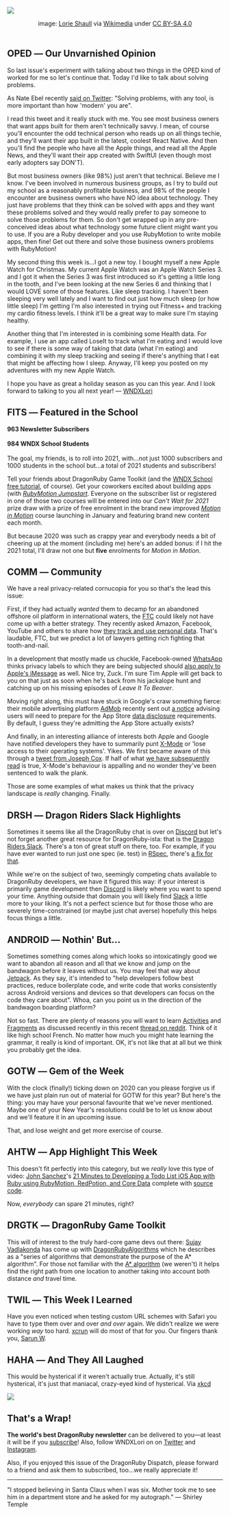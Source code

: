 <div style="display:none;font−size:0;line−height:0;max−height:0;mso−hide:all">DRD074: Solving problems the un-modern way, my new Apple Watch and the changing privacy landscape.</div>

![](https://dragonrubydispatch.com/assets/images/rockem-sockem-590px.png)

<div style="text-size: small; text-align: center; padding-bottom: 20px;">image: <a href="https://twitter.com/lorie_shaull">Lorie Shaull</a> via <a href="https://en.wikipedia.org/wiki/Rock_%27Em_Sock_%27Em_Robots#/media/File:Rock_'em_Sock_'em_Robots_Game.jpg">Wikimedia</a> under <a href="https://creativecommons.org/licenses/by-sa/4.0">CC BY-SA 4.0</a></div>

## OPED ― Our Unvarnished Opinion

So last issue's experiment with talking about two things in the OPED kind of worked for me so let's continue that. Today I'd like to talk about solving problems.

As Nate Ebel recently [said on Twitter](/s/24zNzN): "Solving problems, with any tool, is more important than how 'modern' you are".

I read this tweet and it really stuck with me. You see most business owners that want apps built for them aren't technically savvy. I mean, of course you'll encounter the odd technical person who reads up on all things techie, and they'll want their app built in the latest, coolest React Native. And then you'll find the people who have all the Apple things, and read all the Apple News, and they'll want their app created with SwiftUI (even though most early adopters say DON'T).

But most business owners (like 98%) just aren't that technical. Believe me I know. I've been involved in numerous business groups, as I try to build out my school as a reasonably profitable business, and 98% of the people I encounter are business owners who have NO idea about technology. They just have problems that they think can be solved with apps and they want these problems solved and they would really prefer to pay someone to solve those problems for them.
So don't get wrapped up in any pre-conceived ideas about what technology some future client might want you to use. If you are a Ruby developer and you use RubyMotion to write mobile apps, then fine! Get out there and solve those business owners problems with RubyMotion!

My second thing this week is...I got a new toy. I bought myself a new Apple Watch for Christmas. My current Apple Watch was an Apple Watch Series 3. and I got it when the Series 3 was first introduced so it's getting a little long in the tooth, and I've been looking at the new Series 6 and thinking that I would LOVE some of those features. Like sleep tracking. I haven't been sleeping very well lately and I want to find out just how much sleep (or how little sleep) I'm getting I'm also interested in trying out Fitness+ and tracking my cardio fitness levels. I think it'll be a great way to make sure I'm staying healthy.

Another thing that I'm interested in is combining some Health data. For example, I use an app called LoseIt to track what I'm eating and I would love to see if there is some way of taking that data (what I'm eating) and combining it with my sleep tracking and seeing if there's anything that I eat that might be affecting how I sleep. Anyway, I'll keep you posted on my adventures with my new Apple Watch.

I hope you have as great a holiday season as you can this year. And I look forward to talking to you all next year! ― [WNDXLori](/s/jZ002j)

## FITS ― Featured in the School

**963 Newsletter Subscribers**
<br/>
<br/>
**984 WNDX School Students**
<br/>
<br/>
The goal, my friends, is to roll into 2021, with...not just 1000 subscribers and 1000 students in the school but...a total of 2021 students and subscribers!

Tell your friends about DragonRuby Game Toolkit (and the [WNDX School free tutorial](/s/Z37xDd), of course). Get your coworkers excited about building apps (with <em>[RubyMotion Jumpstart](/s/1OOOFO)</em>. Everyone on the subscriber list or registered in one of those two courses will be entered into our *Can't Wait for 2021* prize draw with a prize of free enrolment in the brand new improved <em>[Motion in Motion](/s/WO3323)</em> course launching in January and featuring brand new content each month.

But because 2020 was such as crappy year and everybody needs a bit of cheering up at the moment (including me) here's an added bonus: if I hit the 2021 total, I'll draw not one but **five** enrolments for <em>Motion in Motion</em>.

## COMM ― Community

We have a real privacy-related cornucopia for you so that's the lead this issue:

First, if they had actually <em>wanted</em> them to decamp for an abandoned offshore oil platform in international waters, the [FTC](/s/oFo17o) could likely not have come up with a better strategy. They recently asked Amazon, Facebook, YouTube and others to share how [they track and use personal data](/s/35p3sp). That's laudable, FTC, but we predict a lot of lawyers getting rich fighting that tooth-and-nail.

In a development that mostly made us chuckle, Facebook-owned [WhatsApp](/s/2CC2BC) thinks 
privacy labels to which they are being subjected should [also apply to Apple's iMessage](/s/HH8HwH) as well. Nice try, Zuck. I'm sure Tim Apple will get back to you on that just as soon when he's back from his jackalope hunt and catching up on his missing episodes of <em>Leave It To Beaver</em>. 

Moving right along, this must have stuck in Google's craw something fierce: their mobile advertising platform [AdMob](/s/y12EyC) recently sent out [a notice](/s/0BsB0B) advising users will need to prepare for the App Store [data disclosure](/s/7U7U7a) requirements. By default, I guess they're admitting the App Store actually exists?

And finally, in an interesting alliance of interests both Apple and Google have notified developers they have to summarily punt [X-Mode](/s/JrJ22r) or 'lose access to their operating systems'. Yikes. We first became aware of this through a [tweet from Joseph Cox](/s/5LL5hj). If half of what [we have subsequently read](/s/wAAf8f) is true, X-Mode's behaviour is appalling and no wonder they've been sentenced to walk the plank.

Those are some examples of what makes us think that the privacy landscape is <em>really</em> changing. Finally.

## DRSH ― Dragon Riders Slack Highlights

Sometimes it seems like all the DragonRuby chat is over on [Discord](/s/7DEEf2) but let's not forget another great resource for DragonRuby-ista: that is the [Dragon Riders Slack](/s/AX1wXw). There's a ton of great stuff on there, too. For example, if you have ever wanted to run just one spec (ie. test) in [RSpec](/s/3yP3K1), there's [a fix for that](/s/WHrnHH).

While we're on the subject of two, seemingly competing chats available to DragonRuby developers, we have it figured this way: if your interest is primarily game development then [Discord](/s/p06yD0) is likely where you want to spend your time. Anything outside that domain you will likely find [Slack](/s/jBBj3B) a little more to your liking. It's not a perfect science but for those those who are severely time-constrained (or maybe just chat averse) hopefully this helps focus things a little.

## ANDROID ― Nothin' But...

Sometimes something comes along which looks so intoxicatingly good we want to abandon all reason and all that we know and jump on the bandwagon before it leaves without us. You may feel that way about [Jetpack](/s/2aaE6a). As they say, it's intended to "help developers follow best practices, reduce boilerplate code, and write code that works consistently across Android versions and devices so that developers can focus on the code they care about". Whoa, can you point us in the direction of the bandwagon boarding platform?

Not so fast. There are plenty of reasons you will want to learn [Activities](/s/wxw44x) and [Fragments](/s/88ucEu) as discussed recently in this recent [thread on reddit](/s/gg96C6). Think of it like high school French. No matter how much you might hate learning the grammar, it really is kind of important. OK, it's not like that at all but we think you probably get the idea.

## GOTW ― Gem of the Week

With the clock (finally!) ticking down on 2020 can you please forgive us if we have just plain run out of material for GOTW for this year?  But here's the thing: you may have your personal favourite that we've never mentioned. Maybe one of your New Year's resolutions could be to let us know about and we'll feature it in an upcoming issue.

That, and lose weight and get more exercise of course.

## AHTW ― App Highlight This Week

This doesn't fit perfectly into this category, but we <em>really</em> love this type of video: [John Sanchez](/s/s73R3y)'s [21 Minutes to Developing a Todo List iOS App with Ruby using RubyMotion, RedPotion, and Core Data](/s/7yHVV7) complete with [source code](/s/t3Sf1S).

Now, <em>everybody</em> can spare 21 minutes, right?

## DRGTK ― DragonRuby Game Toolkit

This will of interest to the truly hard-core game devs out there: [Sujay Vadlakonda](/s/Hkk4Q6) has come up with [DragonRubyAlgorithms](/s/S4yjy5) which he describes as a "series of algorithms that demonstrate the purpose of the A* algorithm". For those not familiar with the [A* algorithm](/s/2dV2Vf) (we weren't) it helps find the right path from one location to another taking into account both distance <em>and</em> travel time.

## TWIL ― This Week I Learned

Have you even noticed when testing custom URL schemes with Safari you have to type them over and over <em>and over</em> again. We didn't realize we were working <em>way</em> too hard. [xcrun](/s/eHCCCu) will do most of that for you. Our fingers thank you, [Sarun W](/s/D7qvqD).

## HAHA ― And They All Laughed

This would be hysterical if it weren't actually true. Actually, it's still hysterical, it's just that maniacal, crazy-eyed kind of hysterical. Via [xkcd](/s/D8D88z)

![](https://dragonrubydispatch.com/assets/images/all-modern-infrastructure-590px.png)

## That's a Wrap!

**The world's best DragonRuby newsletter** can be delivered to you—at least it will be if you [subscribe](/s/xXXo82)! Also, follow WNDXLori on on [Twitter](/s/A3aAAR) and [Instagram](/s/2d9V2m).

Also, if you enjoyed this issue of the DragonRuby Dispatch, please forward to a friend and ask them to subscribed, too...we really appreciate it!

---------------------------------------

"I stopped believing in Santa Claus when I was six. Mother took me to see him in a department store and he asked for my autograph." ― Shirley Temple



